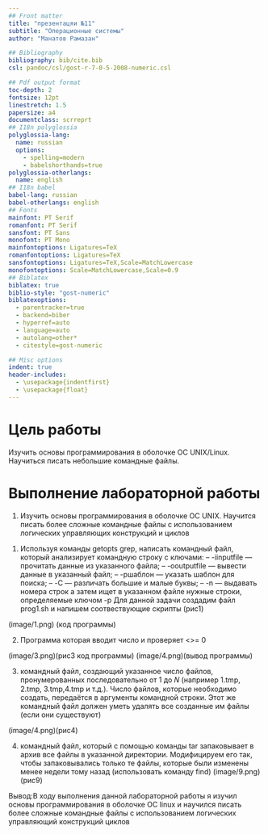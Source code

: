```yaml
---
## Front matter
title: "презентацяи №11"
subtitle: "Операционные системы"
author: "Манатов Рамазан"

## Bibliography
bibliography: bib/cite.bib
csl: pandoc/csl/gost-r-7-0-5-2008-numeric.csl

## Pdf output format
toc-depth: 2
fontsize: 12pt
linestretch: 1.5
papersize: a4
documentclass: scrreprt
## I18n polyglossia
polyglossia-lang:
  name: russian
  options:
	- spelling=modern
	- babelshorthands=true
polyglossia-otherlangs:
  name: english
## I18n babel
babel-lang: russian
babel-otherlangs: english
## Fonts
mainfont: PT Serif
romanfont: PT Serif
sansfont: PT Sans
monofont: PT Mono
mainfontoptions: Ligatures=TeX
romanfontoptions: Ligatures=TeX
sansfontoptions: Ligatures=TeX,Scale=MatchLowercase
monofontoptions: Scale=MatchLowercase,Scale=0.9
## Biblatex
biblatex: true
biblio-style: "gost-numeric"
biblatexoptions:
  - parentracker=true
  - backend=biber
  - hyperref=auto
  - language=auto
  - autolang=other*
  - citestyle=gost-numeric

## Misc options
indent: true
header-includes:
  - \usepackage{indentfirst}
  - \usepackage{float} 
---
```


# Цель работы

 Изучить основы программирования в оболочке ОС UNIX/Linux. Научиться писать небольшие командные файлы.

# Выполнение лабораторной работы

1. Изучить основы программирования в оболочке ОС UNIX. Научится писать более сложные командные файлы с использованием логических управляющих конструкций и циклов
 
1) Используя команды getopts grep, написать командный файл, который анализирует командную строку с ключами:
 – -iinputfile — прочитать данные из указанного файла;
 – -ooutputfile — вывести данные в указанный файл;
 – -pшаблон — указать шаблон для поиска;
 – -C — различать большие и малые буквы; 
– -n — выдавать номера строк
а затем ищет в указанном файле нужные строки, определяемые ключом -p
Для данной задачи создадим файл prog1.sh и напишем соотвествующие скрипты (рис1)

(image/1.png) (код программы)

2. Программа которая вводит число и проверяет <>= 0

(image/3.png)(рис3 код программы)
(image/4.png)(вывод программы)

3. командный файл, создающий указанное число файлов, пронумерованных последовательно от 1 до 𝑁 (например 1.tmp, 2.tmp, 3.tmp,4.tmp и т.д.). Число файлов, которые необходимо создать, передаётся в аргументы командной строки. Этот же командный файл должен уметь удалять все созданные им файлы (если они существуют)


(image/4.png)(рис4)

4. командный файл, который с помощью команды tar запаковывает в архив все файлы в указанной директории. Модифицируем  его так, чтобы запаковывались только те файлы, которые были изменены менее недели тому назад (использовать команду find)
(image/9.png)(рис9)
 
Вывод:В ходу выполнения данной лабораторной работы я изучил основы программирования в оболочке OC linux и научился писать более сложные командные файлы с использованием логических управляющий конструкций циклов



